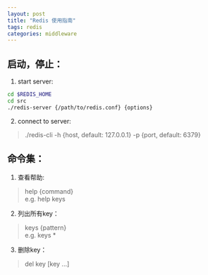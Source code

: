 ```yaml
---
layout: post
title: "Redis 使用指南"
tags: redis
categories: middleware
---
```


## 启动，停止：
1. start server:
~~~bash
cd $REDIS_HOME
cd src
./redis-server {/path/to/redis.conf} {options}
~~~

2. connect to server:
>./redis-cli -h {host, default: 127.0.0.1} -p {port, default: 6379}

## 命令集：
1. 查看帮助:
>help {command}  
>e.g. help keys  

2. 列出所有key：
>keys {pattern}  
>e.g. keys *

3. 删除key：
>del key [key ...]
